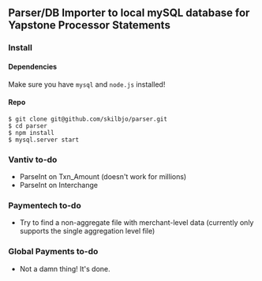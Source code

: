 ## Parser/DB Importer to local mySQL database for Yapstone Processor Statements

### Install

#### Dependencies

Make sure you have `mysql` and `node.js` installed! 

#### Repo
````
$ git clone git@github.com/skilbjo/parser.git
$ cd parser
$ npm install
$ mysql.server start
````

### Vantiv to-do

- ParseInt on Txn_Amount (doesn't work for millions)
- ParseInt on Interchange

### Paymentech to-do

- Try to find a non-aggregate file with merchant-level data (currently only supports the single aggregation level file)

### Global Payments to-do

- Not a damn thing! It's done.